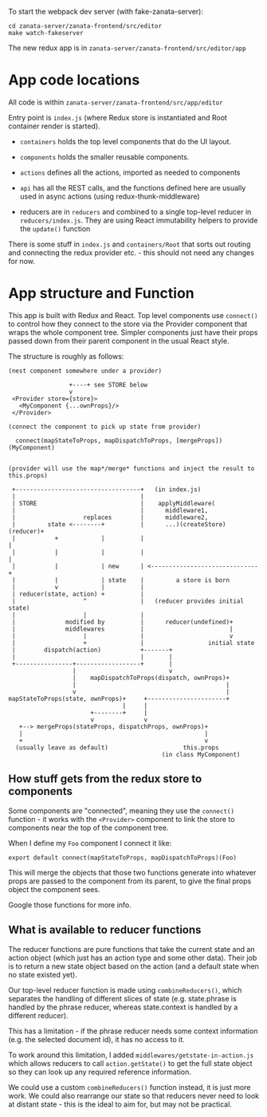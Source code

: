 
To start the webpack dev server (with fake-zanata-server):

```
cd zanata-server/zanata-frontend/src/editor
make watch-fakeserver
```

The new redux app is in `zanata-server/zanata-frontend/src/editor/app`


# App code locations

All code is within `zanata-server/zanata-frontend/src/app/editor`

Entry point is `index.js` (where Redux store is instantiated and Root container
render is started).

- `containers` holds the top level components that do the UI layout.
- `components` holds the smaller reusable components.

- `actions` defines all the actions, imported as needed to components
- `api` has all the REST calls, and the functions defined here are usually used
        in async actions (using redux-thunk-middleware)
- reducers are in `reducers` and combined to a single top-level reducer in
  `reducers/index.js`. They are using React immutability helpers to provide
  the `update()` function

There is some stuff in `index.js` and `containers/Root` that sorts out routing
and connecting the redux provider etc. - this should not need any changes for now.

# App structure and Function

This app is built with Redux and React. Top level components use `connect()` to
control how they connect to the store via the Provider component that wraps the
whole component tree. Simpler components just have their props passed down from
their parent component in the usual React style.


The structure is roughly as follows:


    (nest component somewhere under a provider)

                     +----+ see STORE below
                     v
     <Provider store={store}>
       <MyComponent {...ownProps}/>
     </Provider>

    (connect the component to pick up state from provider)

      connect(mapStateToProps, mapDispatchToProps, [mergeProps])(MyComponent)


    (provider will use the map*/merge* functions and inject the result to this.props)

     +-----------------------------------+   (in index.js)
     |                                   |
     | STORE                             |    applyMiddleware(
     |                                   |      middleware1,
     |                   replaces        |      middleware2,
     |         state <--------+          |      ...)(createStore)(reducer)+
     |           +            |          |                                |
     |           |            |          |                                |
     |           |            | new      | <------------------------------+
     |           |            | state    |         a store is born
     |           v            |          |
     | reducer(state, action) +          |
     |                   ^               |   (reducer provides initial state)
     |                   |               |
     |              modified by          |      reducer(undefined)+
     |              middlewares          |                        |
     |                   |               |                        v
     |                   +               |                  initial state
     |        dispatch(action)           +-------+
     |                                   |       |
     +----------------+------------------+       |
                      |                          v
                      |    mapDispatchToProps(dispatch, ownProps)+
                      |                                          |
                      v                                          |
    mapStateToProps(state, ownProps)+     +----------------------+
                                    |     |
                           +--------+     |
                           v              v
       +--> mergeProps(stateProps, dispatchProps, ownProps)+
       |                                                   |
       +                                                   v
      (usually leave as default)                     this.props
                                               (in class MyComponent)


## How stuff gets from the redux store to components

Some components are "connected", meaning they use the `connect()` function - it
works with the `<Provider>` component to link the store to components near the
top of the component tree.

When I define my `Foo` component I connect it like:

`export default connect(mapStateToProps, mapDispatchToProps)(Foo)`

This will merge the objects that those two functions generate into whatever props
are passed to the component from its parent, to give the final props object the
component sees.

Google those functions for more info.


## What is available to reducer functions

The reducer functions are pure functions that take the current state and an
action object (which just has an action type and some other data). Their job
is to return a new state object based on the action (and a default state when
no state existed yet).

Our top-level reducer function is made using `combineReducers()`, which separates
the handling of different slices of state (e.g. state.phrase is handled by the
phrase reducer, whereas state.context is handled by a different reducer).

This has a limitation - if the phrase reducer needs some context information
(e.g. the selected document id), it has no access to it.

To work around this limitation, I added `middlewares/getstate-in-action.js`
which allows reducers to call `action.getState()` to get the full state object
so they can look up any required reference information.

We could use a custom `combineReducers()` function instead, it is just more work.
We could also rearrange our state so that reducers never need to look at distant
state - this is the ideal to aim for, but may not be practical.
